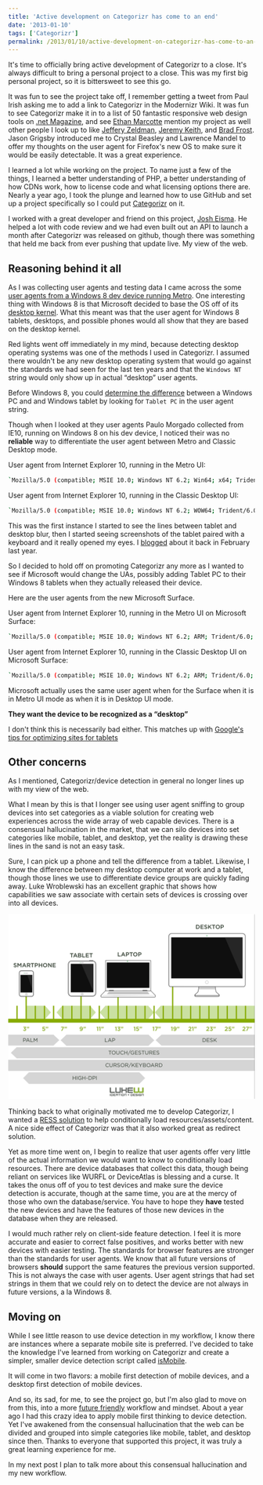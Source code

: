 ```yaml
---
title: 'Active development on Categorizr has come to an end'
date: '2013-01-10'
tags: ['Categorizr']
permalink: /2013/01/10/active-development-on-categorizr-has-come-to-an-end/
---
```


It's time to officially bring active development of Categorizr to a close. It's always difficult to bring a personal project to a close. This was my first big personal project, so it is bittersweet to see this go.

It was fun to see the project take off, I remember getting a tweet from Paul Irish asking me to add a link to Categorizr in the Modernizr Wiki. It was fun to see Categorizr make it in to a list of 50 fantastic responsive web design tools on [.net Magazine][1], and see [Ethan Marcotte][2] mention my project as well other people I look up to like [Jeffery Zeldman][3], [Jeremy Keith][4], and [Brad Frost][5]. Jason Grigsby introduced me to Crystal Beasley and Lawrence Mandel to offer my thoughts on the user agent for Firefox's new OS to make sure it would be easily detectable. It was a great experience.

I learned a lot while working on the project. To name just a few of the things, I learned a better understanding of PHP, a better understanding of how CDNs work, how to license code and what licensing options there are. Nearly a year ago, I took the plunge and learned how to use GitHub and set up a project specifically so I could put [Categorizr][6] on it.

I worked with a great developer and friend on this project, [Josh Eisma][7]. He helped a lot with code review and we had even built out an API to launch a month after Categorizr was released on github, though there was something that held me back from ever pushing that update live. My view of the web.

## Reasoning behind it all

As I was collecting user agents and testing data I came across the some [user agents from a Windows 8 dev device running Metro][8]. One interesting thing with Windows 8 is that Microsoft decided to base the OS off of its [desktop kernel][10]. What this meant was that the user agent for Windows 8 tablets, desktops, and possible phones would all show that they are based on the desktop kernel.

Red lights went off immediately in my mind, because detecting desktop operating systems was one of the methods I used in Categorizr. I assumed there wouldn't be any new desktop operating system that would go against the standards we had seen for the last ten years and that the `Windows NT` string would only show up in actual &#8220;desktop&#8221; user agents.

Before Windows 8, you could [determine the difference][11] between a Windows PC and and Windows tablet by looking for `Tablet PC` in the user agent string.

Though when I looked at they user agents Paulo Morgado collected from IE10, running on Windows 8 on his dev device, I noticed their was no **reliable** way to differentiate the user agent between Metro and Classic Desktop mode.

<!-- textlint-disable -->
User agent from Internet Explorer 10, running in the Metro UI:

```sh
`Mozilla/5.0 (compatible; MSIE 10.0; Windows NT 6.2; Win64; x64; Trident/6.0)`
```

User agent from Internet Explorer 10, running in the Classic Desktop UI:

```sh
`Mozilla/5.0 (compatible; MSIE 10.0; Windows NT 6.2; WOW64; Trident/6.0)`
```
<!-- textlint-enable -->

This was the first instance I started to see the lines between tablet and desktop blur, then I started seeing screenshots of the tablet paired with a keyboard and it really opened my eyes. I [blogged][12] about it back in February last year.

So I decided to hold off on promoting Categorizr any more as I wanted to see if Microsoft would change the UAs, possibly adding Tablet PC to their Windows 8 tablets when they actually released their device.

Here are the user agents from the new Microsoft Surface.

<!-- textlint-disable -->
User agent from Internet Explorer 10, running in the Metro UI on Microsoft Surface:

```sh
`Mozilla/5.0 (compatible; MSIE 10.0; Windows NT 6.2; ARM; Trident/6.0; Touch)`
```

User agent from Internet Explorer 10, running in the Classic Desktop UI on Microsoft Surface:

```sh
`Mozilla/5.0 (compatible; MSIE 10.0; Windows NT 6.2; ARM; Trident/6.0; Touch)`
```
<!-- textlint-enable -->

Microsoft actually uses the same user agent when for the Surface when it is in Metro UI mode as when it is in Desktop UI mode.

**They want the device to be recognized as a &#8220;desktop&#8221;**

I don't think this is necessarily bad either. This matches up with [Google's tips for optimizing sites for tablets][13]

## Other concerns

As I mentioned, Categorizr/device detection in general no longer lines up with my view of the web.

What I mean by this is that I longer see using user agent sniffing to group devices into set categories as a viable solution for creating web experiences across the wide array of web capable devices. There is a consensual hallucination in the market, that we can silo devices into set categories like mobile, tablet, and desktop, yet the reality is drawing these lines in the sand is not an easy task.

Sure, I can pick up a phone and tell the difference from a tablet. Likewise, I know the difference between my desktop computer at work and a tablet, though those lines we use to differentiate device groups are quickly fading away. Luke Wroblewski has an excellent graphic that shows how capabilities we saw associate with certain sets of devices is crossing over into all devices.

![Unified device design](../assets/unified_device_design.png)

Thinking back to what originally motivated me to develop Categorizr, I wanted a [RESS solution][15] to help conditionally load resources/assets/content. A nice side effect of Categorizr was that it also worked great as redirect solution.

Yet as more time went on, I begin to realize that user agents offer very little of the actual information we would want to know to conditionally load resources. There are device databases that collect this data, though being reliant on services like WURFL or DeviceAtlas is blessing and a curse. It takes the onus off of you to test devices and make sure the device detection is accurate, though at the same time, you are at the mercy of those who own the database/service. You have to hope they **have** tested the new devices and have the features of those new devices in the database when they are released.

I would much rather rely on client-side feature detection. I feel it is more accurate and easier to correct false positives, and works better with new devices with easier testing. The standards for browser features are stronger than the standards for user agents. We know that all future versions of browsers **should** support the same features the previous version supported. This is not always the case with user agents. User agent strings that had set strings in them that we could rely on to detect the device are not always in future versions, a la Windows 8.

## Moving on

While I see little reason to use device detection in my workflow, I know there are instances where a separate mobile site is preferred. I've decided to take the knowledge I've learned from working on Categorizr and create a simpler, smaller device detection script called [isMobile][16].

It will come in two flavors: a mobile first detection of mobile devices, and a desktop first detection of mobile devices.

And so, its sad, for me, to see the project go, but I'm also glad to move on from this, into a more [future friendly][17] workflow and mindset. About a year ago I had this crazy idea to apply mobile first thinking to device detection. Yet I've awakened from the consensual hallucination that the web can be divided and grouped into simple categories like mobile, tablet, and desktop since then. Thanks to everyone that supported this project, it was truly a great learning experience for me.

In my next post I plan to talk more about this consensual hallucination and my new workflow.

[1]: http://www.netmagazine.com/features/50-fantastic-tools-responsive-web-design
[2]: http://www.netmagazine.com/interviews/ethan-marcotte-answers-your-responsive-web-design-questions
[3]: https://twitter.com/zeldman/status/166660028055556096
[4]: http://adactio.com/journal/5194/
[5]: https://twitter.com/brad_frost/status/192289889939767296
[6]: https://github.com/bjankord/Categorizr
[7]: https://twitter.com/jaeisma
[8]: http://social.msdn.microsoft.com/Forums/en-US/6be392da-4d2f-41b4-8354-8dcee20c85cd/internet-explorer-10-user-agent-strings-on-windows-8-64bit?forum=windowsdeveloperpreviewgeneral
[9]: http://www.windowsfordevices.com/c/a/News/Reports-Windows-Phone-8-will-switch-to-desktop-kernel/
[10]: http://arstechnica.com/information-technology/2012/02/leaked-windows-phone-8-vid-windows-8-kernel-and-integration-multiple-cores/
[11]: http://msdn.microsoft.com/en-us/library/windows/desktop/ms700675%28v=vs.85%29.aspx
[12]: http://www.brettjankord.com/2012/02/22/thoughts-on-windows-8-device-detection/
[13]: http://googlewebmastercentral.blogspot.com/2012/11/giving-tablet-users-full-sized-web.html
[15]: http://www.lukew.com/ff/entry.asp?1392
[16]: https://github.com/bjankord/isMobile
[17]: http://futurefriend.ly/
